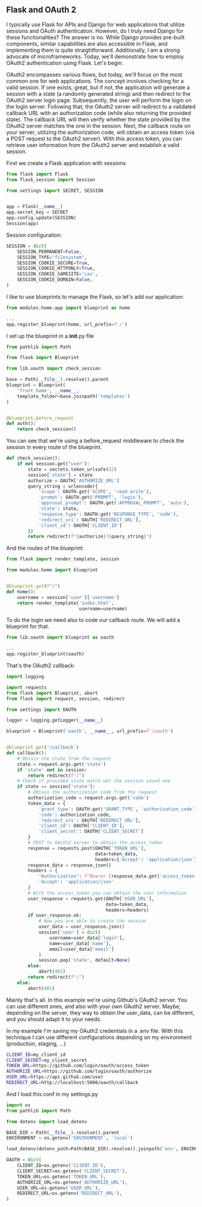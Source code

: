 ## Flask and OAuth 2


I typically use Flask for APIs and Django for web applications that utilize sessions and OAuth authentication. However, do I truly need Django for these functionalities? The answer is no. While Django provides pre-built components, similar capabilities are also accessible in Flask, and implementing them is quite straightforward. Additionally, I am a strong advocate of microframeworks. Today, we'll demonstrate how to employ OAuth2 authentication using Flask. Let's begin.

OAuth2 encompasses various flows, but today, we'll focus on the most common one for web applications. The concept involves checking for a valid session. If one exists, great, but if not, the application will generate a session with a state (a randomly generated string) and then redirect to the OAuth2 server login page. Subsequently, the user will perform the login on the login server. Following that, the OAuth2 server will redirect to a validated callback URL with an authorization code (while also returning the provided state). The callback URL will then verify whether the state provided by the OAuth2 server matches the one in the session. Next, the callback route on your server, utilizing the authorization code, will obtain an access token (via a POST request to the OAuth2 server). With this access token, you can retrieve user information from the OAuth2 server and establish a valid session.

First we create a Flask application with sessions

```python
from flask import Flask
from flask_session import Session

from settings import SECRET, SESSION


app = Flask(__name__)
app.secret_key = SECRET
app.config.update(SESSION)
Session(app)
```

Session configuration:
```python
SESSION = dict(
    SESSION_PERMANENT=False,
    SESSION_TYPE="filesystem",
    SESSION_COOKIE_SECURE=True,
    SESSION_COOKIE_HTTPONLY=True,
    SESSION_COOKIE_SAMESITE='Lax',
    SESSION_COOKIE_DOMAIN=False,
)
```

I like to use blueprints to manage the Flask, so let's add our application:

```python
from modules.home.app import blueprint as home

...
app.register_blueprint(home, url_prefix=f'/')
```

I set up the blueprint in a __init__.py file

```python
from pathlib import Path

from flask import Blueprint

from lib.oauth import check_session

base = Path(__file__).resolve().parent
blueprint = Blueprint(
    'front_home', __name__,
    template_folder=base.joinpath('templates')
)


@blueprint.before_request
def auth():
    return check_session()
```

You can see that we're using a before_request middleware to check the session in every route of the blueprint.

```python
def check_session():
    if not session.get("user"):
        state = secrets.token_urlsafe(32)
        session['state'] = state
        authorize = OAUTH['AUTHORIZE_URL']
        query_string = urlencode({
            'scope': OAUTH.get('SCOPE', 'read write'),
            'prompt': OAUTH.get('PROMPT', 'login'),
            'approval_prompt': OAUTH.get('APPROVAL_PROMPT', 'auto'),
            'state': state,
            'response_type': OAUTH.get('RESPONSE_TYPE', 'code'),
            'redirect_uri': OAUTH['REDIRECT_URL'],
            'client_id': OAUTH['CLIENT_ID']
        })
        return redirect(f"{authorize}?{query_string}")
```

And the routes of the blueprint:

```python
from flask import render_template, session

from modules.home import blueprint


@blueprint.get(f"/")
def home():
    username = session['user']['username']
    return render_template('index.html',
                           username=username)
```

To do the login we need also to code our callback route. We will add a blueprint for that.

```python
from lib.oauth import blueprint as oauth

...
app.register_blueprint(oauth)
```

That's the OAuth2 callback:

```python
import logging

import requests
from flask import Blueprint, abort
from flask import request, session, redirect

from settings import OAUTH

logger = logging.getLogger(__name__)

blueprint = Blueprint('oauth', __name__, url_prefix=f'/oauth')


@blueprint.get('/callback')
def callback():
    # Obtain the state from the request
    state = request.args.get('state')
    if 'state' not in session:
        return redirect(f"/")
    # Check if provided state match wht the session saved one
    if state == session['state']:
        # Obtain the authorization code from the request
        authorization_code = request.args.get('code')
        token_data = {
            'grant_type': OAUTH.get('GRANT_TYPE', 'authorization_code'),
            'code': authorization_code,
            'redirect_uri': OAUTH['REDIRECT_URL'],
            'client_id': OAUTH['CLIENT_ID'],
            'client_secret': OAUTH['CLIENT_SECRET']
        }
        # POST to OAuth2 server to obtain the access_token
        response = requests.post(OAUTH['TOKEN_URL'],
                                 data=token_data,
                                 headers={'Accept': 'application/json'})
        response_data = response.json()
        headers = {
            "Authorization": f"Bearer {response_data.get('access_token')}",
            'Accept': 'application/json'
        }
        # With the access_token you can obtain the user information
        user_response = requests.get(OAUTH['USER_URL'],
                                     data=token_data,
                                     headers=headers)
        if user_response.ok:
            # Now you are able to create the session 
            user_data = user_response.json()
            session['user'] = dict(
                username=user_data['login'],
                name=user_data['name'],
                email=user_data['email']
            )
            session.pop('state', default=None)
        else:
            abort(401)
        return redirect(f"/")
    else:
        abort(401)
```

Mainly that's all. In this example we're using Github's OAuth2 server. You can use different ones, and also with 
your own OAuth2 server. Maybe, depending on the server, they way to obtain the user_data, can be different, and you 
should adapt it to your needs.

In my example I'm saving my OAuth2 credentials in a .env file. With this technique I can use different 
configurations depending on my environment (production, staging, ...)

```bash
CLIENT_ID=my_client_id
CLIENT_SECRET=my_client_secret
TOKEN_URL=https://github.com/login/oauth/access_token
AUTHORIZE_URL=https://github.com/login/oauth/authorize
USER_URL=https://api.github.com/user
REDIRECT_URL=http://localhost:5000/oauth/callback
```

And I load this conf in my settings.py

```python
import os
from pathlib import Path

from dotenv import load_dotenv

BASE_DIR = Path(__file__).resolve().parent
ENVIRONMENT = os.getenv('ENVIRONMENT', 'local')

load_dotenv(dotenv_path=Path(BASE_DIR).resolve().joinpath('env', ENVIRONMENT, '.env'))

OAUTH = dict(
    CLIENT_ID=os.getenv('CLIENT_ID'),
    CLIENT_SECRET=os.getenv('CLIENT_SECRET'),
    TOKEN_URL=os.getenv('TOKEN_URL'),
    AUTHORIZE_URL=os.getenv('AUTHORIZE_URL'),
    USER_URL=os.getenv('USER_URL'),
    REDIRECT_URL=os.getenv('REDIRECT_URL'),
)
```

